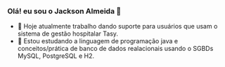### Olá! eu sou o Jackson Almeida 👋

- 🔭 Hoje atualmente trabalho dando suporte para usuários que usam o sistema de gestão hospitalar Tasy.
- 🌱 Estou estudando a linguagem de programação java e conceitos/prática de banco de dados realacionais usando o SGBDs MySQL, PostgreSQL e H2.

<!--
Here are some ideas to get you started:


- 👯 I’m looking to collaborate on ...
- 🤔 I’m looking for help with ...
- 💬 Ask me about ...
- 📫 How to reach me: ...
- 😄 Pronouns: ...
- ⚡ Fun fact: ...
-->

